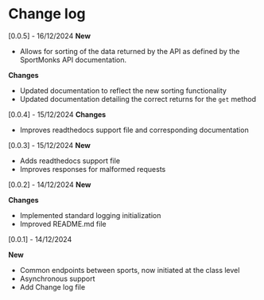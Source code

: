 # Change log

[0.0.5] - 16/12/2024
**New**
- Allows for sorting of the data returned by the API as defined by the SportMonks API documentation.

**Changes**
- Updated documentation to reflect the new sorting functionality
- Updated documentation detailing the correct returns for the `get` method

[0.0.4] - 15/12/2024
**Changes**
- Improves readthedocs support file and corresponding documentation

[0.0.3] - 15/12/2024
**New**
- Adds readthedocs support file
- Improves responses for malformed requests

[0.0.2] - 14/12/2024
**New**

**Changes**
- Implemented standard logging initialization
- Improved README.md file

[0.0.1] - 14/12/2024

**New**
- Common endpoints between sports, now initiated at the class level
- Asynchronous support
- Add Change log file